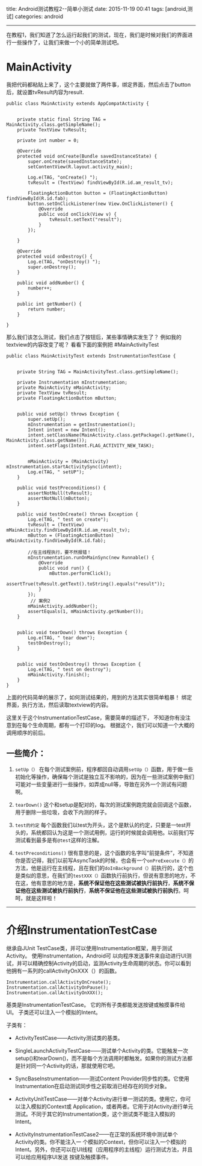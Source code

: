 title: Android测试教程2--简单小测试
date: 2015-11-19 00:41
tags: [android,测试]
categories: android

---
 
 

在教程1，我们知道了怎么运行起我们的测试，现在，我们是时候对我们的界面进行一些操作了，让我们来做一个小的简单测试吧。

<!--more-->

# MainActivity
我把代码都粘贴上来了，这个主要就做了两件事，绑定界面，然后点击了button后，就设置tvResult内容为result.

	public class MainActivity extends AppCompatActivity {
	
	
	    private static final String TAG = MainActivity.class.getSimpleName();
	    private TextView tvResult;
	
	    private int number = 0;
	
	    @Override
	    protected void onCreate(Bundle savedInstanceState) {
	        super.onCreate(savedInstanceState);
	        setContentView(R.layout.activity_main);
	
	        Log.e(TAG, "onCreate() ");
	        tvResult = (TextView) findViewById(R.id.am_result_tv);
	
	        FloatingActionButton button = (FloatingActionButton) findViewById(R.id.fab);
	        button.setOnClickListener(new View.OnClickListener() {
	            @Override
	            public void onClick(View v) {
	                tvResult.setText("result");
	            }
	        });
	        
	    }
	
	    @Override
	    protected void onDestroy() {
	        Log.e(TAG, "onDestroy() ");
	        super.onDestroy();
	    }
	
	    public void addNumber() {
	        number++;
	    }
	
	    public int getNumber() {
	        return number;
	    }
	
	}
那么我们该怎么测试，我们点击了按钮后，某些事情确实发生了？
例如我的textview的内容改变了呢？
看看下面的案例把
#MainActivityTest 

	public class MainActivityTest extends InstrumentationTestCase {
	
	
	    private String TAG = MainActivityTest.class.getSimpleName();
	
	    private Instrumentation mInstrumentation;
	    private MainActivity mMainActivity;
	    private TextView tvResult;
	    private FloatingActionButton mButton;
	
	
	    public void setUp() throws Exception {
	        super.setUp();
	        mInstrumentation = getInstrumentation();
	        Intent intent = new Intent();
	        intent.setClassName(MainActivity.class.getPackage().getName(), MainActivity.class.getName());
	        intent.setFlags(Intent.FLAG_ACTIVITY_NEW_TASK);
	
	
	        mMainActivity = (MainActivity) mInstrumentation.startActivitySync(intent);
	        Log.e(TAG, " setUP");
	    }
	
		public void testPreconditions() {
		    assertNotNull(tvResult);
		    assertNotNull(mButton);
		}
	 
	    public void testOnCreate() throws Exception {
	        Log.e(TAG, " test on create");
	        tvResult = (TextView) mMainActivity.findViewById(R.id.am_result_tv);
	        mButton = (FloatingActionButton) mMainActivity.findViewById(R.id.fab);

            //在主线程执行，要不然报错！	
	        mInstrumentation.runOnMainSync(new Runnable() {
	            @Override
	            public void run() {
	                mButton.performClick();
	                assertTrue(tvResult.getText().toString().equals("result"));
	            }
	        });
	         //	案例2
	        mMainActivity.addNumber();
	        assertEquals(1, mMainActivity.getNumber());
	    }
	
	
	    public void tearDown() throws Exception {
	        Log.e(TAG, " tear down");
	        testOnDestroy();
	    }
	
	
	    public void testOnDestroy() throws Exception {
	        Log.e(TAG, " test on destroy");
	        mMainActivity.finish();
	    }
	}
上面的代码简单的展示了，如何测试结果的，用到的方法其实很简单粗暴！
绑定界面，执行方法，然后读取textview的内容。

这里关于这个InstrumentationTestCase，需要简单的描述下，
不知道你有没注意到在每个生命周期，都有一个打印的log。
根据这个，我们可以知道一个大概的调用顺序的前后。


## 一些简介：

1. `setUp（）`
 在每个测试案例前，程序都回自动调用`setUp（）`函数，用于做一些初始化等操作，确保每个测试是独立互不影响的，因为在一些测试案例中我们可能对一些变量进行一些操作，如弄成null等，导致在另外一个测试有问题啊。

2.  `tearDown()`
这个和setup是配对的，每次的测试案例跑完就会回调这个函数，用于删除一些垃圾，会收下内测的样子。

2. `test的约定`
   每个函数我们以test为开头，这个是默认的约定，只要是一test开头的，系统都回认为这是一个测试用例，运行的时候就会调用他。以前我们写测试看到最多是有`@test`这样的注解。
3. `testPreconditions()`
   很有意思的是，这个函数的名字叫“前提条件”，不知道你是否记得，我们以前写AsyncTask的时候，也会有一个`onPreExecute（）`的方法，他是运行在主线程，且在我们的`doInBackground（）`前执行的，这个也是类似的意思，在我们的`testXXX（）`函数执行前执行，但说有意思的地方，不在这，他有意思的地方是，**系统不保证他在这些测试被执行前执行**，**系统不保证他在这些测试被执行前执行**，**系统不保证他在这些测试被执行前执行**。呵呵，就是这样啦！


----





# 介绍InstrumentationTestCase

继承自JUnit TestCase类，并可以使用Instrumentation框架，用于测试Activity。
使用Instrumentation，Android可 以向程序发送事件来自动进行UI测试，并可以精确控制Activity的启动，监测Activity生命周期的状态。你可以看到他拥有一系列的callActivityOnXXX（）的函数。

	Instrumentation.callActivityOnCreate();
	Instrumentation.callActivityOnPause();
	Instrumentation.callActivityOnXXX();

基类是InstrumentationTestCase。
它的所有子类都能发送按键或触摸事件给UI。
子类还可以注入一个模拟的Intent。

子类有：

-  ActivityTestCase——Activity测试类的基类。

- SingleLaunchActivityTestCase——测试单个Activity的类。它能触发一次setup()和tearDown()，而不是每个方法调用时都触发。如果你的测试方法都是针对同一个Activity的话，那就使用它吧。
- SyncBaseInstrumentation——测试Content Provider同步性的类。它使用Instrumentation在启动测试同步性之前取消已经存在的同步对象。

- ActivityUnitTestCase——对单个Activity进行单一测试的类。使用它，你可以注入模拟的Context或 Application，或者两者。它用于对Activity进行单元测试。不同于其它的Instrumentation类，这个测试类不能注入模拟的 Intent。
 
- ActivityInstrumentationTestCase2——在正常的系统环境中测试单个Activity的类。你不能注入一 个模拟的Context，但你可以注入一个模拟的Intent。另外，你还可以在UI线程（应用程序的主线程）运行测试方法，并且可以给应用程序UI发送 按键及触摸事件。